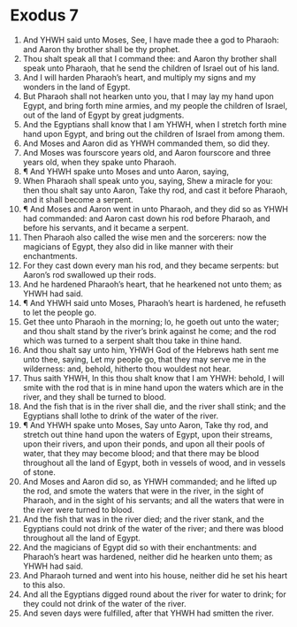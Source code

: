 ﻿# Exodus 7
1. And YHWH said unto Moses, See, I have made thee a god to Pharaoh: and Aaron thy brother shall be thy prophet. 
2. Thou shalt speak all that I command thee: and Aaron thy brother shall speak unto Pharaoh, that he send the children of Israel out of his land. 
3. And I will harden Pharaoh’s heart, and multiply my signs and my wonders in the land of Egypt. 
4. But Pharaoh shall not hearken unto you, that I may lay my hand upon Egypt, and bring forth mine armies, and my people the children of Israel, out of the land of Egypt by great judgments. 
5. And the Egyptians shall know that I am YHWH, when I stretch forth mine hand upon Egypt, and bring out the children of Israel from among them. 
6. And Moses and Aaron did as YHWH commanded them, so did they. 
7. And Moses was fourscore years old, and Aaron fourscore and three years old, when they spake unto Pharaoh. 
8. ¶ And YHWH spake unto Moses and unto Aaron, saying, 
9. When Pharaoh shall speak unto you, saying, Shew a miracle for you: then thou shalt say unto Aaron, Take thy rod, and cast it before Pharaoh, and it shall become a serpent. 
10. ¶ And Moses and Aaron went in unto Pharaoh, and they did so as YHWH had commanded: and Aaron cast down his rod before Pharaoh, and before his servants, and it became a serpent. 
11. Then Pharaoh also called the wise men and the sorcerers: now the magicians of Egypt, they also did in like manner with their enchantments. 
12. For they cast down every man his rod, and they became serpents: but Aaron’s rod swallowed up their rods. 
13. And he hardened Pharaoh’s heart, that he hearkened not unto them; as YHWH had said. 
14. ¶ And YHWH said unto Moses, Pharaoh’s heart is hardened, he refuseth to let the people go. 
15. Get thee unto Pharaoh in the morning; lo, he goeth out unto the water; and thou shalt stand by the river’s brink against he come; and the rod which was turned to a serpent shalt thou take in thine hand. 
16. And thou shalt say unto him, YHWH God of the Hebrews hath sent me unto thee, saying, Let my people go, that they may serve me in the wilderness: and, behold, hitherto thou wouldest not hear. 
17. Thus saith YHWH, In this thou shalt know that I am YHWH: behold, I will smite with the rod that is in mine hand upon the waters which are in the river, and they shall be turned to blood. 
18. And the fish that is in the river shall die, and the river shall stink; and the Egyptians shall lothe to drink of the water of the river. 
19. ¶ And YHWH spake unto Moses, Say unto Aaron, Take thy rod, and stretch out thine hand upon the waters of Egypt, upon their streams, upon their rivers, and upon their ponds, and upon all their pools of water, that they may become blood; and that there may be blood throughout all the land of Egypt, both in vessels of wood, and in vessels of stone. 
20. And Moses and Aaron did so, as YHWH commanded; and he lifted up the rod, and smote the waters that were in the river, in the sight of Pharaoh, and in the sight of his servants; and all the waters that were in the river were turned to blood. 
21. And the fish that was in the river died; and the river stank, and the Egyptians could not drink of the water of the river; and there was blood throughout all the land of Egypt. 
22. And the magicians of Egypt did so with their enchantments: and Pharaoh’s heart was hardened, neither did he hearken unto them; as YHWH had said. 
23. And Pharaoh turned and went into his house, neither did he set his heart to this also. 
24. And all the Egyptians digged round about the river for water to drink; for they could not drink of the water of the river. 
25. And seven days were fulfilled, after that YHWH had smitten the river. 
